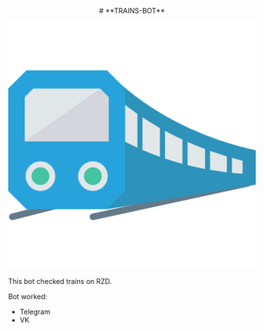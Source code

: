 <div align="center">
# **TRAINS-BOT**



![Альтернативный текст](/assets/train.png "Trains-bot")

</div>

This bot checked trains on RZD.

Bot worked:
+ Telegram
+ VK


